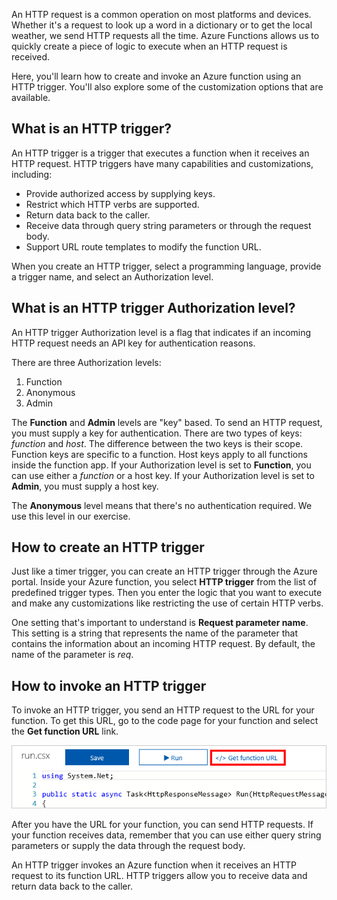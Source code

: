 An HTTP request is a common operation on most platforms and devices. Whether it's a request to look up a word in a dictionary or to get the local weather, we send HTTP requests all the time. Azure Functions allows us to quickly create a piece of logic to execute when an HTTP request is received.

Here, you'll learn how to create and invoke an Azure function using an HTTP trigger. You'll also explore some of the customization options that are available.

## What is an HTTP trigger?

An HTTP trigger is a trigger that executes a function when it receives an HTTP request. HTTP triggers have many capabilities and customizations, including:

- Provide authorized access by supplying keys.
- Restrict which HTTP verbs are supported.
- Return data back to the caller.
- Receive data through query string parameters or through the request body.
- Support URL route templates to modify the function URL.

When you create an HTTP trigger, select a programming language, provide a trigger name, and select an Authorization level.

## What is an HTTP trigger Authorization level?

An HTTP trigger Authorization level is a flag that indicates if an incoming HTTP request needs an API key for authentication reasons.

There are three Authorization levels:

1. Function
2. Anonymous
3. Admin

The **Function** and **Admin** levels are "key" based. To send an HTTP request, you must supply a key for authentication. There are two types of keys: *function* and *host*. The difference between the two keys is their scope. Function keys are specific to a function. Host keys apply to all functions inside the function app. If your Authorization level is set to **Function**, you can use either a *function* or a host key. If your Authorization level is set to **Admin**, you must supply a host key.

The **Anonymous** level means that there's no authentication required. We use this level in our exercise.

## How to create an HTTP trigger

Just like a timer trigger, you can create an HTTP trigger through the Azure portal. Inside your Azure function, you select **HTTP trigger** from the list of predefined trigger types. Then you enter the logic that you want to execute and make any customizations like restricting the use of certain HTTP verbs.

One setting that's important to understand is **Request parameter name**. This setting is a string that represents the name of the parameter that contains the information about an incoming HTTP request. By default, the name of the parameter is *req*.

## How to invoke an HTTP trigger

To invoke an HTTP trigger, you send an HTTP request to the URL for your function. To get this URL, go to the code page for your function and select the **Get function URL** link.

![Screenshot of the Azure portal showing a Functions App blade with the app's Get function URL button highlighted.](../media/5-function-url.png)

After you have the URL for your function, you can send HTTP requests. If your function receives data, remember that you can use either query string parameters or supply the data through the request body.

An HTTP trigger invokes an Azure function when it receives an HTTP request to its function URL. HTTP triggers allow you to receive data and return data back to the caller.